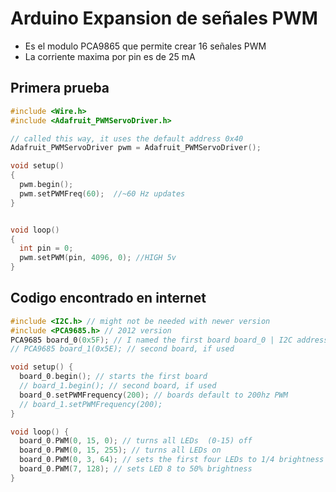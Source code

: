 # Arduino Expansion de señales PWM

* Es el modulo PCA9865 que permite crear 16 señales PWM
* La corriente maxima por pin es de 25 mA

## Primera prueba
```c++
#include <Wire.h>
#include <Adafruit_PWMServoDriver.h>

// called this way, it uses the default address 0x40
Adafruit_PWMServoDriver pwm = Adafruit_PWMServoDriver();

void setup()
{
  pwm.begin();
  pwm.setPWMFreq(60);  //~60 Hz updates
}


void loop()
{
  int pin = 0;
  pwm.setPWM(pin, 4096, 0); //HIGH 5v
}


```

## Codigo encontrado en internet
```c++
#include <I2C.h> // might not be needed with newer version
#include <PCA9685.h> // 2012 version
PCA9685 board_0(0x5F); // I named the first board board_0 | I2C address is in the brackets
// PCA9685 board_1(0x5E); // second board, if used

void setup() {
  board_0.begin(); // starts the first board
  // board_1.begin(); // second board, if used
  board_0.setPWMFrequency(200); // boards default to 200hz PWM
  // board_1.setPWMFrequency(200);
}

void loop() {
  board_0.PWM(0, 15, 0); // turns all LEDs  (0-15) off
  board_0.PWM(0, 15, 255); // turns all LEDs on
  board_0.PWM(0, 3, 64); // sets the first four LEDs to 1/4 brightness
  board_0.PWM(7, 128); // sets LED 8 to 50% brightness
}
```
